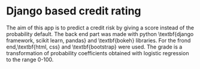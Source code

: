 # Django based credit rating

The aim of this app is to predict a credit risk by giving a score instead of the probability default. The back end part was made with python \textbf{django framework, scikit learn, pandas} and \textbf{bokeh} libraries. For the frond end,\textbf{html, css} and \textbf{bootstrap} were used. The grade is a transformation of probability coefficients obtained with logistic regression to the range 0-100.
